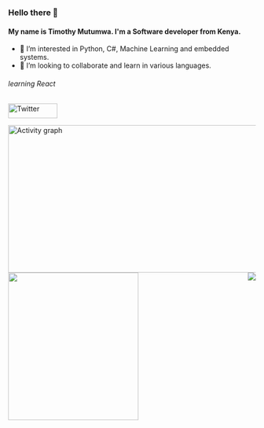 ### Hello there 👋
#### My name is Timothy Mutumwa. I'm a Software developer from Kenya.
- 👀 I’m interested in Python, C#, Machine Learning and embedded systems.
- 💞️ I’m looking to collaborate and learn in various languages.

###### learning React
<p>
<a href="https://twitter.com/Timm0x443"><img width = "100" height = "30" src="https://img.shields.io/twitter/follow/Timm0x443?label=Twitter&style=social" alt="Twitter" align = "center"></a>
</p>

<!-- <img width= "200" height="100" src="https://github-readme-stats.vercel.app/api?username=Timmox443&show_icons=true&theme=radical"> 
-->

<p>  
<a href="https://github.com/Timmox443/github-readme-activity-graph"><img alt="Activity graph" width = "900" height = "300" src="https://activity-graph.herokuapp.com/graph?username=Timmox443&bg_color=1F222E&theme=material-palenight&line=D9E650&point=FFFFFF&hide_border=true" align = "left" /></a>


<img width = "265" height = "300" src="https://github-readme-stats.vercel.app/api/top-langs/?username=Timmox443&count_private=true&theme=cobalt2&line_height=52&count_private=true&show_icons=true&exclude_repo=DataScience-Projects" align = "left">
</p>


<img src= "https://komarev.com/ghpvc/?username=Timmox443&color=brightgreen" align = right> 
